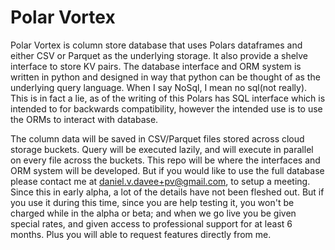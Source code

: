 # Polar Vortex

Polar Vortex is column store database that uses Polars dataframes and either CSV or Parquet as the underlying storage.
It also provide a shelve interface to store KV pairs.
The database interface and ORM system is written in python and designed in way that
python can be thought of as the underlying query language.
When I say NoSql, I mean no sql(not really).
This is in fact a lie, as of the writing of this Polars has SQL interface
which is intended to for backwards compatibility, however the intended use is
to use the ORMs to interact with database.

The column data will be saved in CSV/Parquet files stored across cloud storage buckets.
Query will be executed lazily, and will execute in parallel on every file across the buckets.
This repo will be where the interfaces and ORM system will be developed.
But if you would like to use the full database please contact me at
daniel.v.davee+pv@gmail.com,
to setup a meeting.
Since this in early alpha, a lot of the details have not been fleshed out.
But if you use it during this time, since you are help testing it,
you won't be charged while in the alpha or beta;
and when we go live you be given special rates,
and given access to professional support for at least 6 months.
Plus you will able to request features directly from me.
